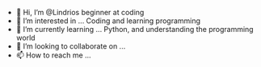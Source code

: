 - 👋 Hi, I’m @Lindrios beginner at coding
- 👀 I’m interested in ...  Coding and learning programming
- 🌱 I’m currently learning ...  Python, and understanding the programming world
- 💞️ I’m looking to collaborate on ... 
- 📫 How to reach me ...

<!---
Lindrios/Lindrios is a ✨ special ✨ repository because its `README.md` (this file) appears on your GitHub profile.
You can click the Preview link to take a look at your changes.
--->
